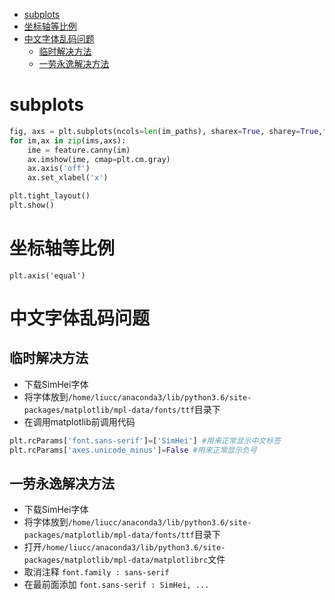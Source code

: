 - [subplots](#subplots)
- [坐标轴等比例](#%E5%9D%90%E6%A0%87%E8%BD%B4%E7%AD%89%E6%AF%94%E4%BE%8B)
- [中文字体乱码问题](#%E4%B8%AD%E6%96%87%E5%AD%97%E4%BD%93%E4%B9%B1%E7%A0%81%E9%97%AE%E9%A2%98)
    - [临时解决方法](#%E4%B8%B4%E6%97%B6%E8%A7%A3%E5%86%B3%E6%96%B9%E6%B3%95)
    - [一劳永逸解决方法](#%E4%B8%80%E5%8A%B3%E6%B0%B8%E9%80%B8%E8%A7%A3%E5%86%B3%E6%96%B9%E6%B3%95)
# subplots
```python
fig, axs = plt.subplots(ncols=len(im_paths), sharex=True, sharey=True,figsize=(10,10))
for im,ax in zip(ims,axs):
    ime = feature.canny(im)
    ax.imshow(ime, cmap=plt.cm.gray)
    ax.axis('off')
    ax.set_xlabel('x')

plt.tight_layout()    
plt.show()
```
# 坐标轴等比例
`plt.axis('equal')`

# 中文字体乱码问题
## 临时解决方法
- 下载SimHei字体
- 将字体放到`/home/liucc/anaconda3/lib/python3.6/site-packages/matplotlib/mpl-data/fonts/ttf`目录下
- 在调用matplotlib前调用代码
```python
plt.rcParams['font.sans-serif']=['SimHei'] #用来正常显示中文标签
plt.rcParams['axes.unicode_minus']=False #用来正常显示负号
```
## 一劳永逸解决方法
- 下载SimHei字体
- 将字体放到`/home/liucc/anaconda3/lib/python3.6/site-packages/matplotlib/mpl-data/fonts/ttf`目录下
- 打开`/home/liucc/anaconda3/lib/python3.6/site-packages/matplotlib/mpl-data/matplotlibrc`文件
- 取消注释 `font.family : sans-serif`
- 在最前面添加 `font.sans-serif : SimHei, ...`